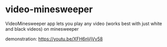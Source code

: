 # video-minesweeper
VideoMinesweeper app lets you play any video (works best with just white and black videos) on minesweeper

demonstration: https://youtu.be/XFH6nVjVv58
